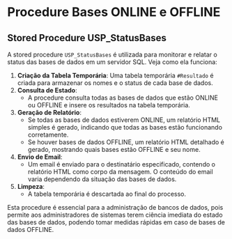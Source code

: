 # Procedure Bases ONLINE e OFFLINE

## Stored Procedure USP_StatusBases

A stored procedure `USP_StatusBases` é utilizada para monitorar e relatar o status das bases de dados em um servidor SQL. Veja como ela funciona:

1. **Criação da Tabela Temporária**: Uma tabela temporária `#Resultado` é criada para armazenar os nomes e o status de cada base de dados.
2. **Consulta de Estado**:
   - A procedure consulta todas as bases de dados que estão ONLINE ou OFFLINE e insere os resultados na tabela temporária.
3. **Geração de Relatório**:
   - Se todas as bases de dados estiverem ONLINE, um relatório HTML simples é gerado, indicando que todas as bases estão funcionando corretamente.
   - Se houver bases de dados OFFLINE, um relatório HTML detalhado é gerado, mostrando quais bases estão OFFLINE e seu nome.
4. **Envio de Email**:
   - Um email é enviado para o destinatário especificado, contendo o relatório HTML como corpo da mensagem. O conteúdo do email varia dependendo da situação das bases de dados.
5. **Limpeza**:
   - A tabela temporária é descartada ao final do processo.

Esta procedure é essencial para a administração de bancos de dados, pois permite aos administradores de sistemas terem ciência imediata do estado das bases de dados, podendo tomar medidas rápidas em caso de bases de dados OFFLINE.
